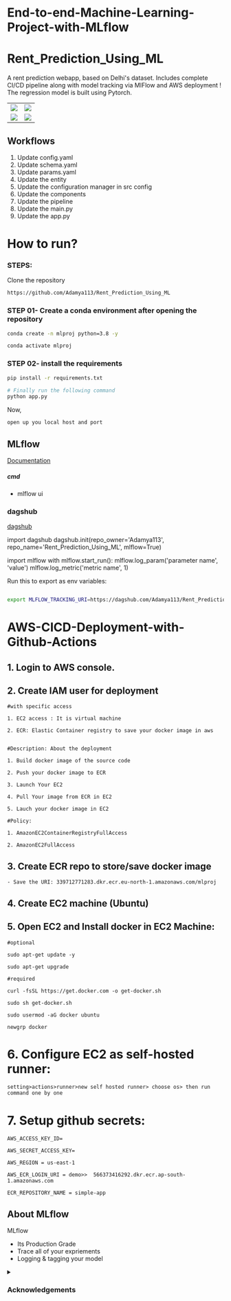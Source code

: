 # End-to-end-Machine-Learning-Project-with-MLflow
# Rent_Prediction_Using_ML
A rent prediction webapp, based on Delhi's dataset. Includes complete CI/CD pipeline along with model tracking via MlFlow and AWS deployment ! 
The regression model is built using Pytorch.
<table>
	<tr>
 		<td><img src="https://github.com/user-attachments/assets/784d746c-5f33-4d80-9a7a-05d5fda7e155"></td>
   		<td><img src="https://github.com/user-attachments/assets/a3a89eea-f1c0-4b7e-9ba1-a10d5a591770"></td>
	</tr>
	<tr>
     		<td><img src="https://github.com/user-attachments/assets/dd32aeec-15c4-4740-b903-0298d031604b"></td>
       		<td><img src="https://github.com/user-attachments/assets/67187ed7-8a84-4f3b-9b40-05280c8634a2"></td>
	</tr>
</table>


## Workflows

1. Update config.yaml
2. Update schema.yaml
3. Update params.yaml
4. Update the entity
5. Update the configuration manager in src config
6. Update the components
7. Update the pipeline 
8. Update the main.py
9. Update the app.py



# How to run?
### STEPS:

Clone the repository

```bash
https://github.com/Adamya113/Rent_Prediction_Using_ML
```
### STEP 01- Create a conda environment after opening the repository

```bash
conda create -n mlproj python=3.8 -y
```

```bash
conda activate mlproj
```


### STEP 02- install the requirements
```bash
pip install -r requirements.txt
```


```bash
# Finally run the following command
python app.py
```

Now,
```bash
open up you local host and port
```


## MLflow

[Documentation](https://mlflow.org/docs/latest/index.html)


##### cmd
- mlflow ui

### dagshub
[dagshub](https://dagshub.com/)

import dagshub
dagshub.init(repo_owner='Adamya113', repo_name='Rent_Prediction_Using_ML', mlflow=True)

import mlflow
with mlflow.start_run():
  mlflow.log_param('parameter name', 'value')
  mlflow.log_metric('metric name', 1)

Run this to export as env variables:

```bash

export MLFLOW_TRACKING_URI=https://dagshub.com/Adamya113/Rent_Prediction_Using_ML.mlflow
```
<!-- export MLFLOW_TRACKING_USERNAME= ?? -->

<!-- export MLFLOW_TRACKING_PASSWORD= ?? -->

<!-- ``` -->



# AWS-CICD-Deployment-with-Github-Actions

## 1. Login to AWS console.

## 2. Create IAM user for deployment

	#with specific access

	1. EC2 access : It is virtual machine

	2. ECR: Elastic Container registry to save your docker image in aws


	#Description: About the deployment

	1. Build docker image of the source code

	2. Push your docker image to ECR

	3. Launch Your EC2 

	4. Pull Your image from ECR in EC2

	5. Lauch your docker image in EC2

	#Policy:

	1. AmazonEC2ContainerRegistryFullAccess

	2. AmazonEC2FullAccess

	
## 3. Create ECR repo to store/save docker image
    - Save the URI: 339712771283.dkr.ecr.eu-north-1.amazonaws.com/mlproj

	
## 4. Create EC2 machine (Ubuntu) 

## 5. Open EC2 and Install docker in EC2 Machine:
	
	
	#optional

	sudo apt-get update -y

	sudo apt-get upgrade
	
	#required

	curl -fsSL https://get.docker.com -o get-docker.sh

	sudo sh get-docker.sh

	sudo usermod -aG docker ubuntu

	newgrp docker
	
# 6. Configure EC2 as self-hosted runner:
    setting>actions>runner>new self hosted runner> choose os> then run command one by one


# 7. Setup github secrets:

    AWS_ACCESS_KEY_ID=

    AWS_SECRET_ACCESS_KEY=

    AWS_REGION = us-east-1

    AWS_ECR_LOGIN_URI = demo>>  566373416292.dkr.ecr.ap-south-1.amazonaws.com

    ECR_REPOSITORY_NAME = simple-app


## About MLflow 
MLflow

 - Its Production Grade
 - Trace all of your expriements
 - Logging & tagging your model

<details>
	<summary>
		<h3>Acknowledgements</h3>
	</summary>
	https://mlflow.org/docs/latest/index.html
	<br>https://www.youtube.com/watch?v=pxk1Fr33-L4
	<br>https://korlakuntasaikamal10.medium.com/implementing-regression-problem-using-torch-5b5bd1a56d69
</details>


